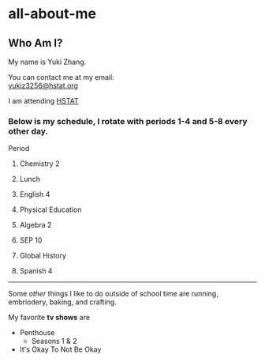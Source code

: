 # all-about-me
## Who Am I?
My name is Yuki Zhang.

You can contact me at my email:  
yukiz3256@hstat.org

I am attending [HSTAT](https://www.hstat.org/)

### Below is my schedule, I rotate with periods 1-4 and 5-8 every other day.
Period
1. Chemistry 2

2. Lunch 

3. English 4

4. Physical Education

5. Algebra 2

6. SEP 10

7. Global History

8. Spanish 4 

---

Some _other_ things I like to do outside of school time are running, embriodery, baking, and crafting.

My favorite **tv shows** are
* Penthouse 
  * Seasons 1 & 2 
* It's Okay To Not Be Okay  

